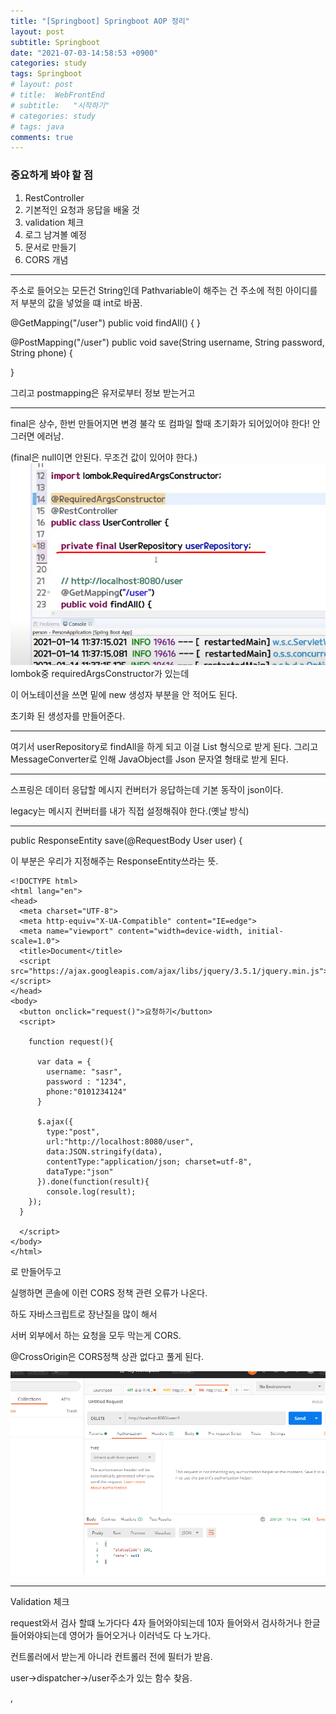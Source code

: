 ```yaml
---
title: "[Springboot] Springboot AOP 정리"
layout: post
subtitle: Springboot
date: "2021-07-03-14:58:53 +0900"
categories: study
tags: Springboot
# layout: post
# title:  WebFrontEnd
# subtitle:   "시작하기"
# categories: study
# tags: java
comments: true
---
```


### 중요하게 봐야 할 점

1. RestController
2. 기본적인 요청과 응답을 배울 것
3. validation 체크
4. 로그 남겨볼 예정
5. 문서로 만들기
6. CORS 개념

---

주소로 들어오는 모든건 String인데 Pathvariable이 해주는 건 주소에 적힌 아이디를 저 부분의 값을 넣었을 떄 int로 바꿈.

@GetMapping("/user")
public void findAll() {
}

@PostMapping("/user")
public void save(String username, String password, String phone) {

}

그리고 postmapping은 유저로부터 정보 받는거고

---

final은 상수, 한번 만들어지면 변경 불각
또 컴파일 할때 초기화가 되어있어야 한다! 안 그러면 에러남.

(final은 null이면 안된다. 무조건 값이 있어야 한다.)
![20210704_021853](/assets/20210704_021853.png)
lombok중 requiredArgsConstructor가 있는데

이 어노테이션을 쓰면 밑에 new 생성자 부분을 안 적어도 된다.

초기화 된 생성자를 만들어준다.

---

여기서 userRepository로 findAll을 하게 되고 이걸 List 형식으로 받게 된다. 그리고 MessageConverter로 인해 JavaObject를 Json 문자열 형태로 받게 된다.

---

스프링은 데이터 응답할 메시지 컨버터가 응답하는데 기본 동작이 json이다.

legacy는 메시지 컨버터를 내가 직접 설정해줘야 한다.(옛날 방식)

---

public ResponseEntity<T> save(@RequestBody User user) {

이 부분은 우리가 지정해주는 ResponseEntity쓰라는 뜻.

```
<!DOCTYPE html>
<html lang="en">
<head>
  <meta charset="UTF-8">
  <meta http-equiv="X-UA-Compatible" content="IE=edge">
  <meta name="viewport" content="width=device-width, initial-scale=1.0">
  <title>Document</title>
  <script src="https://ajax.googleapis.com/ajax/libs/jquery/3.5.1/jquery.min.js"></script>
</head>
<body>
  <button onclick="request()">요청하기</button>
  <script>

    function request(){

      var data = {
        username: "sasr",
        password : "1234",
        phone:"0101234124"
      }

      $.ajax({
        type:"post",
        url:"http://localhost:8080/user",
        data:JSON.stringify(data),
        contentType:"application/json; charset=utf-8",
        dataType:"json"
      }).done(function(result){
        console.log(result);
    });
  }

  </script>
</body>
</html>

```

로 만들어두고

실행하면 콘솔에 이런 CORS 정책 관련 오류가 나온다.

하도 자바스크립트로 장난질을 많이 해서

서버 외부에서 하는 요청을 모두 막는게 CORS.

@CrossOrigin은 CORS정책 상관 없다고 풀게 된다.

![20210704_222621](/assets/20210704_222621.png)

---

Validation 체크

request와서 검사 할떄 노가다다 4자 들어와야되는데 10자 들어와서 검사하거나 한글 들어와야되는데 영어가 들어오거나 이러넉도 다 노가다.

컨트롤러에서 받는게 아니라 컨트롤러 전에 필터가 받음.

user->dispatcher->/user주소가 있는 함수 찾음.

,
